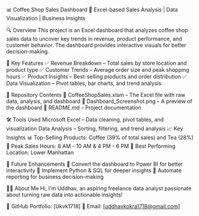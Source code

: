 📊 Coffee Shop Sales Dashboard
🚀 Excel-based Sales Analysis | Data Visualization | Business Insights

🔍 Overview
This project is an Excel dashboard that analyzes coffee shop sales data to uncover key trends in revenue, product performance, and customer behavior. The dashboard provides interactive visuals for better decision-making.

📌 Key Features
✅ Revenue Breakdown – Total sales by store location and product type
✅ Customer Trends – Average order size and peak shopping hours
✅ Product Insights – Best-selling products and order distribution
✅ Data Visualization – Pivot tables, bar charts, and trend analysis

📂 Repository Contents
📁 CoffeeShopSales.xlsm – The Excel file with raw data, analysis, and dashboard
📁 Dashboard_Screenshot.png – A preview of the dashboard
📁 README.md – Project documentation

🛠️ Tools Used
Microsoft Excel – Data cleaning, pivot tables, and visualization
Data Analysis – Sorting, filtering, and trend analysis
📈 Key Insights
📊 Top-Selling Products: Coffee (39% of total sales) and Tea (28%)
📅 Peak Sales Hours: 8 AM - 10 AM & 4 PM - 6 PM
📍 Best Performing Location: Lower Manhattan

🚀 Future Enhancements
🔹 Convert the dashboard to Power BI for better interactivity
🔹 Implement Python & SQL for deeper insights
🔹 Automate reporting for business decision-making

👨‍💻 About Me
Hi, I'm Uddhav, an aspiring freelance data analyst passionate about turning raw data into actionable insights!

🔗 GitHub Portfolio: [Ukvk1718]
📧 Email: [uddhavkokra1718@gmail.com]
